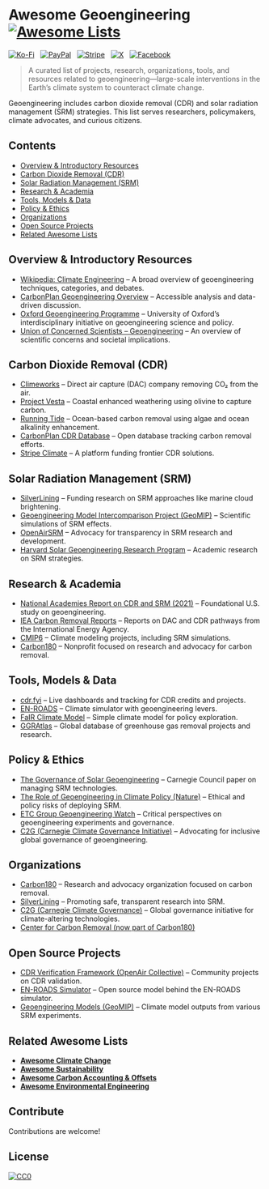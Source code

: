 # Awesome Geoengineering [![Awesome Lists](https://srv-cdn.himpfen.io/badges/awesome-lists/awesomelists-flat.svg)](https://github.com/awesomelistsio/awesome)

[![Ko-Fi](https://srv-cdn.himpfen.io/badges/kofi/kofi-flat.svg)](https://ko-fi.com/awesomelists) &nbsp; [![PayPal](https://srv-cdn.himpfen.io/badges/paypal/paypal-flat.svg)](https://www.paypal.com/donate/?hosted_button_id=3LLKRXJU44EJJ) &nbsp; [![Stripe](https://srv-cdn.himpfen.io/badges/stripe/stripe-flat.svg)](https://tinyurl.com/e8ymxdw3) &nbsp; [![X](https://srv-cdn.himpfen.io/badges/twitter/twitter-flat.svg)](https://x.com/ListsAwesome) &nbsp; [![Facebook](https://srv-cdn.himpfen.io/badges/facebook-pages/facebook-pages-flat.svg)](https://www.facebook.com/awesomelists)

> A curated list of projects, research, organizations, tools, and resources related to geoengineering—large-scale interventions in the Earth’s climate system to counteract climate change.

Geoengineering includes carbon dioxide removal (CDR) and solar radiation management (SRM) strategies. This list serves researchers, policymakers, climate advocates, and curious citizens.

## Contents

- [Overview & Introductory Resources](#overview--introductory-resources)
- [Carbon Dioxide Removal (CDR)](#carbon-dioxide-removal-cdr)
- [Solar Radiation Management (SRM)](#solar-radiation-management-srm)
- [Research & Academia](#research--academia)
- [Tools, Models & Data](#tools-models--data)
- [Policy & Ethics](#policy--ethics)
- [Organizations](#organizations)
- [Open Source Projects](#open-source-projects)
- [Related Awesome Lists](#related-awesome-lists)

## Overview & Introductory Resources

- [Wikipedia: Climate Engineering](https://en.wikipedia.org/wiki/Climate_engineering) – A broad overview of geoengineering techniques, categories, and debates.
- [CarbonPlan Geoengineering Overview](https://carbonplan.org/research/geoengineering) – Accessible analysis and data-driven discussion.
- [Oxford Geoengineering Programme](https://www.geoengineering.ox.ac.uk/) – University of Oxford’s interdisciplinary initiative on geoengineering science and policy.
- [Union of Concerned Scientists – Geoengineering](https://www.ucsusa.org/resources/geoengineering) – An overview of scientific concerns and societal implications.

## Carbon Dioxide Removal (CDR)

- [Climeworks](https://climeworks.com/) – Direct air capture (DAC) company removing CO₂ from the air.
- [Project Vesta](https://www.vesta.earth/) – Coastal enhanced weathering using olivine to capture carbon.
- [Running Tide](https://www.runningtide.com/) – Ocean-based carbon removal using algae and ocean alkalinity enhancement.
- [CarbonPlan CDR Database](https://carbonplan.org/research/cdr-database) – Open database tracking carbon removal efforts.
- [Stripe Climate](https://stripe.com/climate) – A platform funding frontier CDR solutions.

## Solar Radiation Management (SRM)

- [SilverLining](https://www.silverlining.ngo/) – Funding research on SRM approaches like marine cloud brightening.
- [Geoengineering Model Intercomparison Project (GeoMIP)](https://geoeng-models.org/) – Scientific simulations of SRM effects.
- [OpenAirSRM](https://openairsrm.org/) – Advocacy for transparency in SRM research and development.
- [Harvard Solar Geoengineering Research Program](https://geoengineering.environment.harvard.edu/) – Academic research on SRM strategies.

## Research & Academia

- [National Academies Report on CDR and SRM (2021)](https://nap.nationalacademies.org/catalog/25762) – Foundational U.S. study on geoengineering.
- [IEA Carbon Removal Reports](https://www.iea.org/topics/carbon-removal) – Reports on DAC and CDR pathways from the International Energy Agency.
- [CMIP6](https://pcmdi.llnl.gov/CMIP6/) – Climate modeling projects, including SRM simulations.
- [Carbon180](https://carbon180.org/) – Nonprofit focused on research and advocacy for carbon removal.

## Tools, Models & Data

- [cdr.fyi](https://www.cdr.fyi/) – Live dashboards and tracking for CDR credits and projects.
- [EN-ROADS](https://en-roads.climateinteractive.org/) – Climate simulator with geoengineering levers.
- [FaIR Climate Model](https://github.com/OMS-NetZero/FAIR) – Simple climate model for policy exploration.
- [GGRAtlas](https://ggratlas.net/) – Global database of greenhouse gas removal projects and research.

## Policy & Ethics

- [The Governance of Solar Geoengineering](https://carnegiescience.edu/news/governance-solar-geoengineering) – Carnegie Council paper on managing SRM technologies.
- [The Role of Geoengineering in Climate Policy (Nature)](https://www.nature.com/articles/s41558-018-0206-3) – Ethical and policy risks of deploying SRM.
- [ETC Group Geoengineering Watch](https://www.geoengineeringmonitor.org/) – Critical perspectives on geoengineering experiments and governance.
- [C2G (Carnegie Climate Governance Initiative)](https://www.c2g2.net/) – Advocating for inclusive global governance of geoengineering.

## Organizations

- [Carbon180](https://carbon180.org/) – Research and advocacy organization focused on carbon removal.
- [SilverLining](https://www.silverlining.ngo/) – Promoting safe, transparent research into SRM.
- [C2G (Carnegie Climate Governance)](https://www.c2g2.net/) – Global governance initiative for climate-altering technologies.
- [Center for Carbon Removal (now part of Carbon180)](https://carbon180.org/)

## Open Source Projects

- [CDR Verification Framework (OpenAir Collective)](https://github.com/OpenAirCollective) – Community projects on CDR validation.
- [EN-ROADS Simulator](https://github.com/climateinteractive/en-roads) – Open source model behind the EN-ROADS simulator.
- [Geoengineering Models (GeoMIP)](https://geoeng-models.org/) – Climate model outputs from various SRM experiments.

## Related Awesome Lists

- **[Awesome Climate Change](https://github.com/awesomelistsio/awesome-climate-change)**
- **[Awesome Sustainability](https://github.com/awesomelistsio/awesome-sustainability)**
- **[Awesome Carbon Accounting & Offsets](https://github.com/awesomelistsio/awesome-carbon-accounting-offsets)**
- **[Awesome Environmental Engineering](https://github.com/awesomelistsio/awesome-environmental-engineering)**

## Contribute

Contributions are welcome!

## License

[![CC0](https://mirrors.creativecommons.org/presskit/buttons/88x31/svg/by-sa.svg)](http://creativecommons.org/licenses/by-sa/4.0/)
